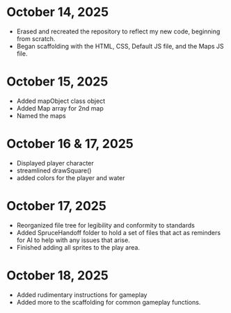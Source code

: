 # October 14, 2025
- Erased and recreated the repository to reflect my new code, beginning from scratch.
- Began scaffolding with the HTML, CSS, Default JS file, and the Maps JS file.

# October 15, 2025
- Added mapObject class object
- Added Map array for 2nd map
- Named the maps

# October 16 & 17, 2025
- Displayed player character
- streamlined drawSquare()
- added colors for the player and water

# October 17, 2025
- Reorganized file tree for legibility and conformity to standards
- Added SpruceHandoff folder to hold a set of files that act as reminders for AI to help with any issues that arise.
- Finished adding all sprites to the play area.

# October 18, 2025
- Added rudimentary instructions for gameplay
- Added more to the scaffolding for common gameplay functions.